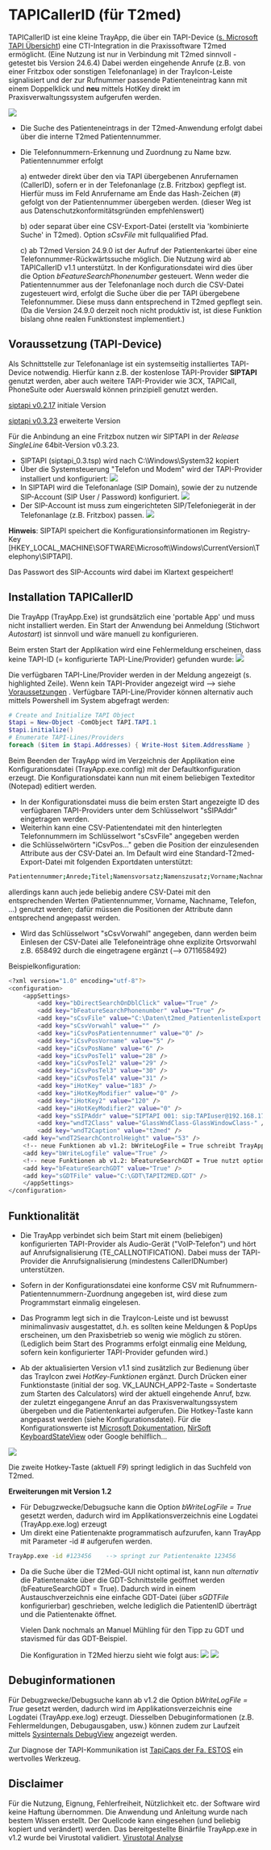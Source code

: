 # TAPICallerID (für T2med)
TAPICallerID ist eine kleine TrayApp, die über ein TAPI-Device ([s. Microsoft TAPI Übersicht](https://learn.microsoft.com/de-de/windows/win32/tapi/telephony-application-programming-interfaces)) eine CTI-Integration in die Praxissoftware T2med ermöglicht. (Eine Nutzung ist nur in Verbindung mit T2med sinnvoll - getestet bis Version 24.6.4)
Dabei werden eingehende Anrufe (z.B. von einer Fritzbox oder sonstigen Telefonanlage) in der TrayIcon-Leiste signalisiert und der zur Rufnummer passende Patienteneintrag kann mit einem Doppelklick und **neu** mittels HotKey direkt im Praxisverwaltungssystem aufgerufen werden.

![](https://github.com/INT3hex/TAPICallerID/blob/master/doc/TrayIcon.png)
- Die Suche des Patienteneintrags in der T2med-Anwendung erfolgt dabei über die interne T2med Patientennummer.
- Die Telefonnummern-Erkennung und Zuordnung zu Name bzw. Patientennummer erfolgt
  
  a) entweder direkt über den via TAPI übergebenen Anrufernamen (CallerID), sofern er in der Telefonanlage (z.B. Fritzbox) gepflegt ist. Hierfür muss im Feld Anrufername am Ende das Hash-Zeichen (#) gefolgt von der Patientennummer übergeben werden. (dieser Weg ist aus Datenschutzkonformitätsgründen empfehlenswert)

  b) oder separat über eine CSV-Export-Datei (erstellt via 'kombinierte Suche' in T2med). Option *sCsvFile* mit fullqualified Pfad. 

  c) ab T2med Version 24.9.0 ist der Aufruf der Patientenkartei über eine Telefonnummer-Rückwärtssuche möglich. Die Nutzung wird ab TAPICallerID v1.1 unterstützt. In der Konfigurationsdatei wird dies über die Option *bFeatureSearchPhonenumber* gesteuert. Wenn weder die Patientennummer aus der Telefonanlage noch durch die CSV-Datei zugesteuert wird, erfolgt die Suche über die per TAPI übergebene Telefonnummer. Diese muss dann entsprechend in T2med gepflegt sein. (Da die Version 24.9.0 derzeit noch nicht produktiv ist, ist diese Funktion bislang ohne realen Funktionstest implementiert.) 

## Voraussetzung (TAPI-Device)
Als Schnittstelle zur Telefonanlage ist ein systemseitig installiertes TAPI-Device notwendig.
Hierfür kann z.B. der kostenlose TAPI-Provider **SIPTAPI** genutzt werden, aber auch weitere TAPI-Provider wie 3CX, TAPICall, PhoneSuite oder Auerswald können prinzipiell genutzt werden.

[siptapi v0.2.17](https://sourceforge.net/projects/siptapi/files/siptapi/) initiale Version

[siptapi v0.3.23](https://github.com/nic-at/siptapi) erweiterte Version

Für die Anbindung an eine Fritzbox nutzen wir SIPTAPI in der *Release SingleLine* 64bit-Version v0.3.23.
* SIPTAPI (siptapi_0.3.tsp) wird nach C:\Windows\System32 kopiert
* Über die Systemsteuerung "Telefon und Modem" wird der TAPI-Provider installiert und konfiguriert: ![](https://github.com/INT3hex/TAPICallerID/blob/master/doc/Systemsteuerung_Telefon%20und%20Modem.PNG)
* In SIPTAPI wird die Telefonanlage (SIP Domain), sowie der zu nutzende SIP-Account (SIP User / Password) konfiguriert. ![](https://github.com/INT3hex/TAPICallerID/blob/master/doc/SIPTAPI-Konfiguration.PNG)
* Der SIP-Account ist muss zum eingerichteten SIP/Telefoniegerät in der Telefonanlage (z.B. Fritzbox) passen. ![](https://github.com/INT3hex/TAPICallerID/blob/master/doc/Fritzbox_Telefonieger%C3%A4te.png)

**Hinweis**: 
SIPTAPI speichert die Konfigurationsinformationen im Registry-Key [HKEY_LOCAL_MACHINE\SOFTWARE\Microsoft\Windows\CurrentVersion\Telephony\SIPTAPI]. 

Das Passwort des SIP-Accounts wird dabei im Klartext gespeichert!


## Installation TAPICallerID
Die TrayApp (TrayApp.Exe) ist grundsätzlich eine 'portable App' und muss nicht installiert werden.
Ein Start der Anwendung bei Anmeldung (Stichwort *Autostart*) ist sinnvoll und wäre manuell zu konfigurieren.

Beim ersten Start der Applikation wird eine Fehlermeldung erscheinen, dass keine TAPI-ID (= konfigurierte TAPI-Line/Provider) gefunden wurde:
 ![](https://github.com/INT3hex/TAPICallerID/blob/master/doc/TrayApp_NoTAPI.PNG)
 
Die verfügbaren TAPI-Line/Provider werden in der Meldung angezeigt (s. highlighted Zeile). Wenn kein TAPI-Provider angezeigt wird --> siehe [Voraussetzungen](https://github.com/INT3hex/TAPICallerID/new/master?filename=README.md#voraussetzung-tapi-device) .
Verfügbare TAPI-Line/Provider können alternativ auch mittels Powershell im System abgefragt werden:
```powershell
# Create and Initialize TAPI Object
$tapi = New-Object -ComObject TAPI.TAPI.1
$tapi.initialize()
# Enumerate TAPI-Lines/Providers
foreach ($item in $tapi.Addresses) { Write-Host $item.AddressName }
```


Beim Beenden der TrayApp wird im Verzeichnis der Applikation eine Konfigurationsdatei (TrayApp.exe.config) mit der Defaultkonfiguration erzeugt.
Die Konfigurationsdatei kann nun mit einem beliebigen Texteditor (Notepad) editiert werden.

* In der Konfigurationsdatei muss die beim ersten Start angezeigte ID des verfügbaren TAPI-Providers unter dem Schlüsselwort "sSIPAddr" eingetragen werden.
* Weiterhin kann eine CSV-Patientendatei mit den hinterlegten Telefonnummern im Schlüsselwort "sCsvFile" angegeben werden
* die Schlüsselwörtern "iCsvPos..." geben die Position der einzulesenden Attribute aus der CSV-Datei an. Im Default wird eine Standard-T2med-Export-Datei mit folgenden Exportdaten unterstützt:
```bash
Patientennummer;Anrede;Titel;Namensvorsatz;Namenszusatz;Vorname;Nachname;Geburtsdatum;Geburtsort;Geschlecht;Staatsangehörigkeit;Geburtsname;Verstorben;Sterbedatum;Straße;Hausnummer;Zusatz;PLZ;Ort;Ländercode;Hinweis;Postfach;"Postfach-PLZ";"Postfach-Ort";"Postfach-Ländercode";"E-Mail";"Bevorzugter Benachrichtigungsweg";"Benachrichtigung erlaubt";"Telefon (Privat)";"Telefon (Mobil)";"Telefon (Arbeit)";"Telefon (Sonstiges)";Hausarzt;Chroniker
```
allerdings kann auch jede beliebig andere CSV-Datei mit den entsprechenden Werten (Patientennummer, Vorname, Nachname, Telefon, ...) genutzt werden; dafür müssen die Positionen der Attribute dann entsprechend angepasst werden.
* Wird das Schlüsselwort "sCsvVorwahl" angegeben, dann werden beim Einlesen der CSV-Datei alle Telefoneinträge ohne explizite Ortsvorwahl z.B. 658492 durch die eingetragene ergänzt (--> 0711658492)

Beispielkonfiguration:
```bash
<?xml version="1.0" encoding="utf-8"?>
<configuration>
    <appSettings>
        <add key="bDirectSearchOnDblClick" value="True" />
        <add key="bFeatureSearchPhonenumber" value="True" />
        <add key="sCsvFile" value="C:\Daten\t2med_PatientenlisteExport.csv" />
        <add key="sCsvVorwahl" value="" />
        <add key="iCsvPosPatientennummer" value="0" />
        <add key="iCsvPosVorname" value="5" />
        <add key="iCsvPosName" value="6" />
        <add key="iCsvPosTel1" value="28" />
        <add key="iCsvPosTel2" value="29" />
        <add key="iCsvPosTel3" value="30" />
        <add key="iCsvPosTel4" value="31" />
        <add key="iHotKey" value="183" />
        <add key="iHotKeyModifier" value="0" />
    	<add key="iHotKey2" value="120" />
    	<add key="iHotKeyModifier2" value="0" />
        <add key="sSIPAddr" value="SIPTAPI 001: sip:TAPIuser@192.168.178.1" />
        <add key="wndT2Class" value="GlassWndClass-GlassWindowClass-" />
        <add key="wndT2Caption" value="t2med" />
	<add key="wndT2SearchControlHeight" value="53" />
	<!-- neue Funktionen ab v1.2: bWriteLogFile = True schreibt TrayApp.exe.log mit Debuginformationen --> 
	<add key="bWriteLogfile" value="True" />
	<!-- neue Funktionen ab v1.2: bFeatureSearchGDT = True nutzt optional die GDT-Schnittstelle um die Patientenakte zu öffnen -->
	<add key="bFeatureSearchGDT" value="True" />
	<add key="sGDTFile" value="C:\GDT\TAPIT2MED.GDT" />
    </appSettings>
</configuration>
```

## Funktionalität ##
* Die TrayApp verbindet sich beim Start mit einem (beliebigen) konfigurierten TAPI-Provider als Audio-Gerät ("VoIP-Telefon") und hört auf Anrufsignalisierung (TE_CALLNOTIFICATION). Dabei muss der TAPI-Provider die Anrufsignalisierung (mindestens CallerIDNumber) unterstützen. 
* Sofern in der Konfigurationsdatei eine konforme CSV mit Rufnummern-Patientennummern-Zuordnung angegeben ist, wird diese zum Programmstart einmalig eingelesen.
* Das Programm legt sich in die TrayIcon-Leiste und ist bewusst minimalinvasiv ausgestattet, d.h. es sollten keine Meldungen & PopUps erscheinen, um den Praxisbetrieb so wenig wie möglich zu stören. (Lediglich beim Start des Programms erfolgt einmalig eine Meldung, sofern kein konfigurierter TAPI-Provider gefunden wird.)

* Ab der aktualisierten Version v1.1 sind zusätzlich zur Bedienung über das TrayIcon zwei *HotKey-Funktionen* ergänzt.
Durch Drücken einer Funktionstaste (initial der sog. VK_LAUNCH_APP2-Taste = Sondertaste zum Starten des Calculators) wird der aktuell eingehende Anruf, bzw. der zuletzt eingegangene Anruf an das Praxisverwaltungssystem übergeben und die Patientenkartei aufgerufen. 
Die Hotkey-Taste kann angepasst werden (siehe Konfigurationsdatei). Für die Konfigurationswerte ist [Microsoft Dokumentation](https://learn.microsoft.com/en-us/windows/win32/inputdev/virtual-key-codes), [NirSoft KeyboardStateView](https://www.nirsoft.net/utils/keyboard_state_view.html) oder Google behilflich...

![](https://github.com/INT3hex/TAPICallerID/blob/master/doc/TrayApp_HotKey.png)

Die zweite Hotkey-Taste (aktuell *F9*) springt lediglich in das Suchfeld von T2med.

**Erweiterungen mit Version 1.2**
* Für Debugzwecke/Debugsuche kann die Option *bWriteLogFile = True* gesetzt werden, dadurch wird im Applikationsverzeichnis eine Logdatei (TrayApp.exe.log) erzeugt
* Um direkt eine Patientenakte programmatisch aufzurufen, kann TrayApp mit Parameter -id #<PatientenID> aufgerufen werden.
```bash
TrayApp.exe -id #123456    --> springt zur Patientenakte 123456
```
* Da die Suche über die T2Med-GUI nicht optimal ist, kann nun *alternativ* die Patientenakte über die GDT-Schnittstelle geöffnet werden (bFeatureSearchGDT = True). Dadurch wird in einem Austauschverzeichnis eine einfache GDT-Datei (über *sGDTFile* konfigurierbar) geschrieben, welche lediglich die PatientenID überträgt und die Patientenakte öffnet.
  
  Vielen Dank nochmals an Manuel Mühling für den Tipp zu GDT und stavismed für das GDT-Beispiel.

  Die Konfiguration in T2Med hierzu sieht wie folgt aus:
![](https://github.com/INT3hex/TAPICallerID/blob/master/doc/GDT_Konfig1.JPG)
![](https://github.com/INT3hex/TAPICallerID/blob/master/doc/GDT_Konfig2.JPG)

## Debuginformationen
Für Debugzwecke/Debugsuche kann ab v1.2 die Option *bWriteLogFile = True* gesetzt werden, dadurch wird im Applikationsverzeichnis eine Logdatei (TrayApp.exe.log) erzeugt.
Diesselben Debuginformationen (z.B. Fehlermeldungen, Debugausgaben, usw.) können zudem zur Laufzeit mittels [Sysinternals DebugView](https://learn.microsoft.com/de-de/sysinternals/downloads/debugview) angezeigt werden.

Zur Diagnose der TAPI-Kommunikation ist [TapiCaps der Fa. ESTOS](https://support.estos.de/de/procall-enterprise/analyse-fuer-tapi-leitungen-trace-erzeugen-mit-tapicaps-exe) ein wertvolles Werkzeug.

## Disclaimer
Für die Nutzung, Eignung, Fehlerfreiheit, Nützlichkeit etc. der Software wird keine Haftung übernommen. Die Anwendung und Anleitung wurde nach bestem Wissen erstellt. Der Quellcode kann eingesehen (und beliebig kopiert und verändert) werden. Das bereitgestellte Binärfile TrayApp.exe in v1.2 wurde bei Virustotal validiert. 
[Virustotal Analyse](https://www.virustotal.com/gui/file/6cef17d83bce5ebe3f45107a7e5417cc5841870a4419079de7099a3f00eb074a)

